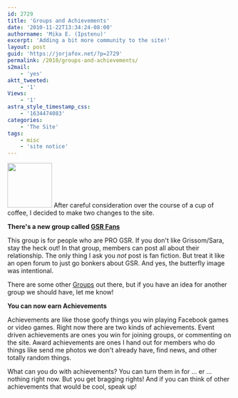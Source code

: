 ```yaml
---
id: 2729
title: 'Groups and Achievements'
date: '2010-11-22T13:34:24-08:00'
authorname: 'Mika E. (Ipstenu)'
excerpt: 'Adding a bit more community to the site!'
layout: post
guid: 'https://jorjafox.net/?p=2729'
permalink: /2010/groups-and-achievements/
s2mail:
    - 'yes'
aktt_tweeted:
    - '1'
Views:
    - '1'
astra_style_timestamp_css:
    - '1634474083'
categories:
    - 'The Site'
tags:
    - misc
    - 'site notice'
---
```


<img src="//static.jorjafox.net/wordpress/2010/11/butterfly-100x100.png" alt="" title="butterfly" width="100" height="100" class="alignleft size-thumbnail wp-image-2731" /> After careful consideration over the course of a cup of coffee, I decided to make two changes to the site.

**There's a new group called <a href="https://jorjafox.net/groups/gsr-fans/">GSR Fans</a>**

This group is for people who are PRO GSR.  If you don't like Grissom/Sara, stay the heck out!  In that group, members can post all about their relationship. The only thing I ask you _not_ post is fan fiction.  But treat it like an open forum to just go bonkers about GSR.  And yes, the butterfly image was intentional.

There are some other <a href="https://jorjafox.net/groups/">Groups</a> out there, but if you have an idea for another group we should have, let me know!

**You can now earn Achievements**

Achievements are like those goofy things you win playing Facebook games or video games.  Right now there are two kinds of achievements. Event driven achievements are ones you win for joining groups, or commenting on the site.  Award achievements are ones I hand out for members who do things like send me photos we don't already have, find news, and other totally random things.

What can you do with achievements?  You can turn them in for ... er ... nothing right now. But you get bragging rights!  And if you can think of other achievements that would be cool, speak up!
